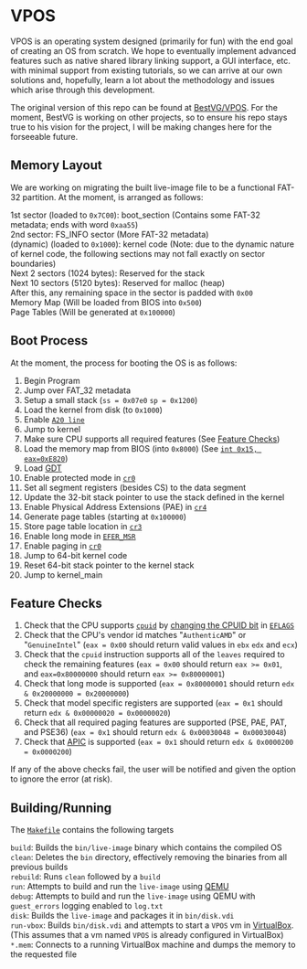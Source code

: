 # VPOS
VPOS is an operating system designed (primarily for fun) with the end goal of creating an OS from scratch. We hope to eventually implement advanced features such as native shared library linking support, a GUI interface, etc. with minimal support from existing tutorials, so we can arrive at our own solutions and, hopefully, learn a lot about the methodology and issues which arise through this development.

The original version of this repo can be found at [BestVG/VPOS](https://github.com/BestVG/VPOS). For the moment, BestVG is working on other projects, so to ensure his repo stays true to his vision for the project, I will be making changes here for the forseeable future.

## Memory Layout
We are working on migrating the built live-image file to be a functional FAT-32 partition. At the moment, is arranged as follows:

1st sector (loaded to `0x7C00`): boot_section (Contains some FAT-32 metadata; ends with word `0xaa55`)  
2nd sector: FS_INFO sector (More FAT-32 metadata)  
(dynamic) (loaded to `0x1000`): kernel code (Note: due to the dynamic nature of kernel code, the following sections may not fall exactly on sector boundaries)  
Next 2 sectors (1024 bytes): Reserved for the stack  
Next 10 sectors (5120 bytes): Reserved for malloc (heap)  
After this, any remaining space in the sector is padded with `0x00`  
Memory Map (Will be loaded from BIOS into `0x500`)  
Page Tables (Will be generated at `0x100000`)  

## Boot Process
At the moment, the process for booting the OS is as follows:

1. Begin Program
2. Jump over FAT_32 metadata
3. Setup a small stack (`ss = 0x07e0` `sp = 0x1200`)
4. Load the kernel from disk (to `0x1000`)
5. Enable [`A20 line`](https://wiki.osdev.org/A20_Line)
6. Jump to kernel
7. Make sure CPU supports all required features (See [Feature Checks](#feature-checks))
8. Load the memory map from BIOS (into `0x8000`) (See [`int 0x15, eax=0xE820`](https://wiki.osdev.org/Detecting_Memory_(x86)#BIOS_Function:_INT_0x15.2C_EAX_.3D_0xE820))
9. Load [GDT](https://wiki.osdev.org/Global_Descriptor_Table)
10. Enable protected mode in [`cr0`](https://wiki.osdev.org/CPU_Registers_x86#CR0)
11. Set all segment registers (besides CS) to the data segment
12. Update the 32-bit stack pointer to use the stack defined in the kernel
13. Enable Physical Address Extensions (PAE) in [`cr4`](https://wiki.osdev.org/CPU_Registers_x86#CR4)
14. Generate page tables (starting at `0x100000`)
15. Store page table location in [`cr3`](https://wiki.osdev.org/CPU_Registers_x86#CR3)
16. Enable long mode in [`EFER_MSR`](https://wiki.osdev.org/Model_Specific_Registers#Additional_x86_64_Registers)
17. Enable paging in [`cr0`](https://wiki.osdev.org/CPU_Registers_x86#CR0)
18. Jump to 64-bit kernel code
19. Reset 64-bit stack pointer to the kernel stack
20. Jump to kernel_main

## Feature Checks
1. Check that the CPU supports [`cpuid`](https://wiki.osdev.org/CPUID) by [changing the CPUID bit](https://wiki.osdev.org/CPUID#Checking_CPUID_availability) in [`EFLAGS`](https://wiki.osdev.org/EFLAGS#EFLAGS_Register)
2. Check that the CPU's vendor id matches "`AuthenticAMD`" or "`GenuineIntel`" (`eax = 0x00` should return valid values in `ebx` `edx` and `ecx`)
3. Check that the `cpuid` instruction supports all of the `leaves` required to check the remaining features (`eax = 0x00` should return `eax >= 0x01`, and `eax=0x80000000` should return `eax >= 0x80000001`)
4. Check that long mode is supported (`eax = 0x80000001` should return `edx & 0x20000000 = 0x20000000`)
5. Check that model specific registers are supported (`eax = 0x1` should return `edx & 0x00000020 = 0x00000020`)
6. Check that all required paging features are supported (PSE, PAE, PAT, and PSE36) (`eax = 0x1` should return `edx & 0x00030048 = 0x00030048`)
7. Check that [APIC](https://wiki.osdev.org/APIC) is supported (`eax = 0x1` should return `edx & 0x0000200 = 0x0000200`)

If any of the above checks fail, the user will be notified and given the option to ignore the error (at risk).

## Building/Running
The [`Makefile`](Makefile) contains the following targets

`build`: Builds the `bin/live-image` binary which contains the compiled OS  
`clean`: Deletes the `bin` directory, effectively removing the binaries from all previous builds  
`rebuild`: Runs `clean` followed by a `build`  
`run`: Attempts to build and run the `live-image` using [QEMU](https://www.qemu.org/)  
`debug`: Attempts to build and run the `live-image` using QEMU with `guest_errors` logging enabled to `log.txt`  
`disk`: Builds the `live-image` and packages it in `bin/disk.vdi`  
`run-vbox`: Builds `bin/disk.vdi` and attempts to start a `VPOS` vm in [VirtualBox](https://www.virtualbox.org/). (This assumes that a vm named `VPOS` is already configured in VirtualBox)  
`*.mem`: Connects to a running VirtualBox machine and dumps the memory to the requested file  
